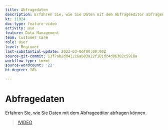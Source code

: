 ```yaml
---
title: Abfragedaten
description: Erfahren Sie, wie Sie Daten mit dem Abfrageeditor abfragen können.
kt: 11924
doc-type: feature video
activity: use
feature: Data Management
team: Customer Care
role: User
level: Beginner
last-substantial-update: 2023-03-06T00:00:00Z
source-git-commit: 13f7ab2dd41216a603a22f181dc4d06302c5918a
workflow-type: tm+mt
source-wordcount: '22'
ht-degree: 18%

---
```



# Abfragedaten

Erfahren Sie, wie Sie Daten mit dem Abfrageeditor abfragen können.

>[!VIDEO](https://video.tv.adobe.com/v/3415814?quality=12&learn=on)
